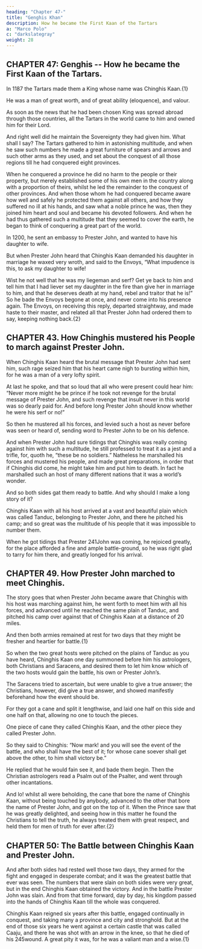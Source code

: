 ```yaml
---
heading: "Chapter 47-"
title: "Genghis Khan"
description: How he became the First Kaan of the Tartars
a: "Marco Polo"
c: "darkslategray"
weight: 28
---
```



## CHAPTER 47: Genghis -- How he became the First Kaan of the Tartars.

In 1187 the Tartars made them a King whose name was Chinghis Kaan.{1} 

He was a man of great worth, and of great ability (eloquence), and valour. 

As soon as the news that he had been chosen King was spread abroad through those countries, all the Tartars in the world came to him and owned him for their Lord.

And right well did he maintain the Sovereignty they had given him. What shall I say? The Tartars gathered to him in astonishing multitude, and when he saw such numbers he made a great furniture of spears and arrows and such other arms as they used, and set about the conquest of all those regions till he had conquered eight provinces. 

When he conquered a province he did no harm to the people or their property, but merely established some of his own men in the country along with a proportion of theirs, whilst he led the remainder to the conquest of other provinces. And when those whom he had conquered became aware how well and safely he protected them against all others, and how they suffered no ill at his hands, and saw what a noble prince he was, then they joined him heart and soul and became his devoted followers. And when he had thus gathered such a multitude that they seemed to cover the earth, he began to think of conquering a great part of the world. 

In 1200, he sent an embassy to Prester John, and wanted to have his daughter to wife.

But when Prester John heard that Chinghis Kaan demanded his daughter in marriage he waxed very wroth, and said to the Envoys, “What impudence is this, to ask my daughter to wife!

Wist he not well that he was my liegeman and serf? Get ye back to him and tell him that I had liever set my daughter in the fire than give her in marriage to him, and that he deserves death at my hand, rebel and traitor that he is!” So he bade the Envoys begone at once, and never come into his presence again. The Envoys, on receiving this reply, departed straightway, and made haste to their master, and related all that Prester John had ordered them to say, keeping nothing back.{2}


## CHAPTER 43. How Chinghis mustered his People to march against Prester John.

When Chinghis Kaan heard the brutal message that Prester John had sent him, such rage seized him that his heart came nigh to bursting within him, for he was a man of a very lofty spirit. 

At last he spoke, and that so loud that all who were present could hear him: “Never more might he be prince if he took not revenge for the brutal message of Prester John, and such revenge that insult never in this world was so dearly paid for. And before long Prester John should know whether he were his serf or no!”

So then he mustered all his forces, and levied such a host as never before was seen or heard of, sending word to Prester John to be on his defence. 

And when Prester John had sure tidings that Chinghis was really coming against him with such a multitude, he still professed to treat it as a jest and a trifle, for, quoth he, “these be no soldiers.” Natheless he marshalled his forces and mustered his people, and made great preparations, in order that if Chinghis did come, he might take him and put him to death. In fact he marshalled such an host of many different nations that it was a world’s wonder.

And so both sides gat them ready to battle. And why should I make a long story of it? 

Chinghis Kaan with all his host arrived at a vast and beautiful plain which was called Tanduc, belonging to Prester John, and there he pitched his camp; and so great was the multitude of his people that it was impossible to number them. 

When he got tidings that Prester 241John was coming, he rejoiced greatly, for the place afforded a fine and ample battle-ground, so he was right glad to tarry for him there, and greatly longed for his arrival.



## CHAPTER 49. How Prester John marched to meet Chinghis.

The story goes that when Prester John became aware that Chinghis with his host was marching against him, he went forth to meet him with all his forces, and advanced until he reached the same plain of Tanduc, and pitched his camp over against that of Chinghis Kaan at a distance of 20 miles. 

And then both armies remained at rest for two days that they might be fresher and heartier for battle.{1}

So when the two great hosts were pitched on the plains of Tanduc as you have heard, Chinghis Kaan one day summoned before him his astrologers, both Christians and Saracens, and desired them to let him know which of the two hosts would gain the battle, his own or Prester John’s.

The Saracens tried to ascertain, but were unable to give a true answer; the Christians, however, did give a true answer, and showed manifestly beforehand how the event should be.

For they got a cane and split it lengthwise, and laid one half on this side and one half on that, allowing no one to touch the pieces. 

One piece of cane they called Chinghis Kaan, and the other piece they called Prester John.

So they said to Chinghis: “Now mark! and you will see the event of the battle, and who shall have the best of it; for whose cane soever shall get above the other, to him shall victory be.” 

He replied that he would fain see it, and bade them begin. Then the Christian astrologers read a Psalm out of the Psalter, and went through other incantations. 

And lo! whilst all were beholding, the cane that bore the name of Chinghis Kaan, without being touched by anybody, advanced to the other that bore the name of Prester John, and got on the top of it. When the Prince saw that he was greatly delighted, and seeing how in this matter he found the Christians to tell the truth, he always treated them with great respect, and held them for men of truth for ever after.{2}



## CHAPTER 50: The Battle between Chinghis Kaan and Prester John.

And after both sides had rested well those two days, they armed for the fight and engaged in desperate combat; and it was the greatest battle that ever was seen. The numbers that were slain on both sides were very great, but in the end Chinghis Kaan obtained the victory. And in the battle Prester John was slain. And from that time forward, day by day, his kingdom passed into the hands of Chinghis Kaan till the whole was conquered.


Chinghis Kaan reigned six years after this battle, engaged continually in conquest, and taking many a province and city and stronghold. But at the end of those six years he went against a certain castle that was called Caaju, and there he was shot with an arrow in the knee, so that he died of his 245wound. A great pity it was, for he was a valiant man and a wise.{1}


